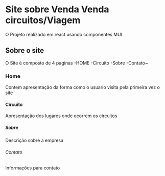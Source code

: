 # Site sobre Venda Venda circuitos/Viagem

O Projeto realizado em react usando componentes MUI

## Sobre o site

O Site é composto de 4 paginas
-HOME
-Circuito
-Sobre
-Contato~

### Home

Contem apresentação da forma como o usuario visita pela primeira vez o site

#### Circuito

Apresentação dos lugares onde ocorrem os circuitos

##### Sobre

Descrição sobre a empresa

###### Contato

Informações para contato
